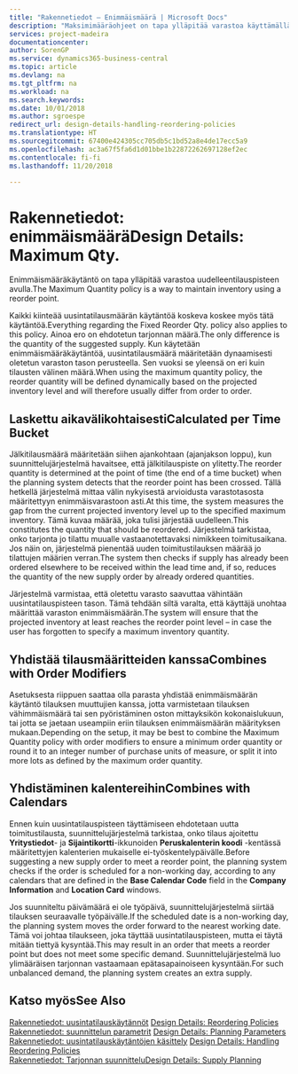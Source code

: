```yaml
---
title: "Rakennetiedot – Enimmäismäärä | Microsoft Docs"
description: "Maksimimääräohjeet on tapa ylläpitää varastoa käyttämällä jälkitilauspistettä."
services: project-madeira
documentationcenter: 
author: SorenGP
ms.service: dynamics365-business-central
ms.topic: article
ms.devlang: na
ms.tgt_pltfrm: na
ms.workload: na
ms.search.keywords: 
ms.date: 10/01/2018
ms.author: sgroespe
redirect_url: design-details-handling-reordering-policies
ms.translationtype: HT
ms.sourcegitcommit: 67400e424305cc705db5c1bd52a8e4de17ecc5a9
ms.openlocfilehash: ac3a67f5fa6d1d01bbe1b22872262697128ef2ec
ms.contentlocale: fi-fi
ms.lasthandoff: 11/20/2018

---
```

# <a name="design-details-maximum-qty"></a><span data-ttu-id="bc703-103">Rakennetiedot: enimmäismäärä</span><span class="sxs-lookup"><span data-stu-id="bc703-103">Design Details: Maximum Qty.</span></span>
<span data-ttu-id="bc703-104">Enimmäismääräkäytäntö on tapa ylläpitää varastoa uudelleentilauspisteen avulla.</span><span class="sxs-lookup"><span data-stu-id="bc703-104">The Maximum Quantity policy is a way to maintain inventory using a reorder point.</span></span>  

 <span data-ttu-id="bc703-105">Kaikki kiinteää uusintatilausmäärän käytäntöä koskeva koskee myös tätä käytäntöä.</span><span class="sxs-lookup"><span data-stu-id="bc703-105">Everything regarding the Fixed Reorder Qty. policy also applies to this policy.</span></span> <span data-ttu-id="bc703-106">Ainoa ero on ehdotetun tarjonnan määrä.</span><span class="sxs-lookup"><span data-stu-id="bc703-106">The only difference is the quantity of the suggested supply.</span></span> <span data-ttu-id="bc703-107">Kun käytetään enimmäismääräkäytäntöä, uusintatilausmäärä määritetään dynaamisesti oletetun varaston tason perusteella. Sen vuoksi se yleensä on eri kuin tilausten välinen määrä.</span><span class="sxs-lookup"><span data-stu-id="bc703-107">When using the maximum quantity policy, the reorder quantity will be defined dynamically based on the projected inventory level and will therefore usually differ from order to order.</span></span>  

## <a name="calculated-per-time-bucket"></a><span data-ttu-id="bc703-108">Laskettu aikavälikohtaisesti</span><span class="sxs-lookup"><span data-stu-id="bc703-108">Calculated per Time Bucket</span></span>  
 <span data-ttu-id="bc703-109">Jälkitilausmäärä määritetään siihen ajankohtaan (ajanjakson loppu), kun suunnittelujärjestelmä havaitsee, että jälkitilauspiste on ylitetty.</span><span class="sxs-lookup"><span data-stu-id="bc703-109">The reorder quantity is determined at the point of time (the end of a time bucket) when the planning system detects that the reorder point has been crossed.</span></span> <span data-ttu-id="bc703-110">Tällä hetkellä järjestelmä mittaa välin nykyisestä arvioidusta varastotasosta määritettyyn enimmäisvarastoon asti.</span><span class="sxs-lookup"><span data-stu-id="bc703-110">At this time, the system measures the gap from the current projected inventory level up to the specified maximum inventory.</span></span> <span data-ttu-id="bc703-111">Tämä kuvaa määrää, joka tulisi järjestää uudelleen.</span><span class="sxs-lookup"><span data-stu-id="bc703-111">This constitutes the quantity that should be reordered.</span></span> <span data-ttu-id="bc703-112">Järjestelmä tarkistaa, onko tarjonta jo tilattu muualle vastaanotettavaksi nimikkeen toimitusaikana. Jos näin on, järjestelmä pienentää uuden toimitustilauksen määrää jo tilattujen määrien verran.</span><span class="sxs-lookup"><span data-stu-id="bc703-112">The system then checks if supply has already been ordered elsewhere to be received within the lead time and, if so, reduces the quantity of the new supply order by already ordered quantities.</span></span>  

 <span data-ttu-id="bc703-113">Järjestelmä varmistaa, että oletettu varasto saavuttaa vähintään uusintatilauspisteen tason. Tämä tehdään siltä varalta, että käyttäjä unohtaa määrittää varaston enimmäismäärän.</span><span class="sxs-lookup"><span data-stu-id="bc703-113">The system will ensure that the projected inventory at least reaches the reorder point level – in case the user has forgotten to specify a maximum inventory quantity.</span></span>  

## <a name="combines-with-order-modifiers"></a><span data-ttu-id="bc703-114">Yhdistää tilausmääritteiden kanssa</span><span class="sxs-lookup"><span data-stu-id="bc703-114">Combines with Order Modifiers</span></span>  
 <span data-ttu-id="bc703-115">Asetuksesta riippuen saattaa olla parasta yhdistää enimmäismäärän käytäntö tilauksen muuttujien kanssa, jotta varmistetaan tilauksen vähimmäismäärä tai sen pyöristäminen oston mittayksikön kokonaislukuun, tai jotta se jaetaan useampiin eriin tilauksen enimmäismäärän määrityksen mukaan.</span><span class="sxs-lookup"><span data-stu-id="bc703-115">Depending on the setup, it may be best to combine the Maximum Quantity policy with order modifiers to ensure a minimum order quantity or round it to an integer number of purchase units of measure, or split it into more lots as defined by the maximum order quantity.</span></span>  

## <a name="combines-with-calendars"></a><span data-ttu-id="bc703-116">Yhdistäminen kalentereihin</span><span class="sxs-lookup"><span data-stu-id="bc703-116">Combines with Calendars</span></span>  
 <span data-ttu-id="bc703-117">Ennen kuin uusintatilauspisteen täyttämiseen ehdotetaan uutta toimitustilausta, suunnittelujärjestelmä tarkistaa, onko tilaus ajoitettu **Yritystiedot**- ja **Sijaintikortti**-ikkunoiden **Peruskalenterin koodi** -kentässä määritettyjen kalenterien mukaiselle ei-työskentelypäivälle.</span><span class="sxs-lookup"><span data-stu-id="bc703-117">Before suggesting a new supply order to meet a reorder point, the planning system checks if the order is scheduled for a non-working day, according to any calendars that are  defined in the **Base Calendar Code** field in the **Company Information** and **Location Card** windows.</span></span>  

 <span data-ttu-id="bc703-118">Jos suunniteltu päivämäärä ei ole työpäivä, suunnittelujärjestelmä siirtää tilauksen seuraavalle työpäivälle.</span><span class="sxs-lookup"><span data-stu-id="bc703-118">If the scheduled date is a non-working day, the planning system moves the order forward to the nearest working date.</span></span> <span data-ttu-id="bc703-119">Tämä voi johtaa tilaukseen, joka täyttää uusintatilauspisteen, mutta ei täytä mitään tiettyä kysyntää.</span><span class="sxs-lookup"><span data-stu-id="bc703-119">This may result in an order that meets a reorder point but does not meet some specific demand.</span></span> <span data-ttu-id="bc703-120">Suunnittelujärjestelmä luo ylimääräisen tarjonnan vastaamaan epätasapainoiseen kysyntään.</span><span class="sxs-lookup"><span data-stu-id="bc703-120">For such unbalanced demand, the planning system creates an extra supply.</span></span>  

## <a name="see-also"></a><span data-ttu-id="bc703-121">Katso myös</span><span class="sxs-lookup"><span data-stu-id="bc703-121">See Also</span></span>  
 <span data-ttu-id="bc703-122">[Rakennetiedot: uusintatilauskäytännöt](design-details-reordering-policies.md) </span><span class="sxs-lookup"><span data-stu-id="bc703-122">[Design Details: Reordering Policies](design-details-reordering-policies.md) </span></span>  
 <span data-ttu-id="bc703-123">[Rakennetiedot: suunnittelun parametrit](design-details-planning-parameters.md) </span><span class="sxs-lookup"><span data-stu-id="bc703-123">[Design Details: Planning Parameters](design-details-planning-parameters.md) </span></span>  
 <span data-ttu-id="bc703-124">[Rakennetiedot: uusintatilauskäytäntöjen käsittely](design-details-handling-reordering-policies.md) </span><span class="sxs-lookup"><span data-stu-id="bc703-124">[Design Details: Handling Reordering Policies](design-details-handling-reordering-policies.md) </span></span>  
 [<span data-ttu-id="bc703-125">Rakennetiedot: Tarjonnan suunnittelu</span><span class="sxs-lookup"><span data-stu-id="bc703-125">Design Details: Supply Planning</span></span>](design-details-supply-planning.md)

